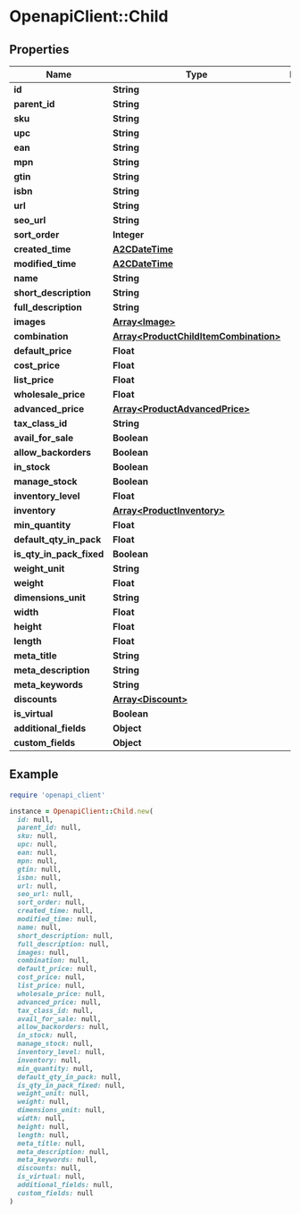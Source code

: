 # OpenapiClient::Child

## Properties

| Name | Type | Description | Notes |
| ---- | ---- | ----------- | ----- |
| **id** | **String** |  | [optional] |
| **parent_id** | **String** |  | [optional] |
| **sku** | **String** |  | [optional] |
| **upc** | **String** |  | [optional] |
| **ean** | **String** |  | [optional] |
| **mpn** | **String** |  | [optional] |
| **gtin** | **String** |  | [optional] |
| **isbn** | **String** |  | [optional] |
| **url** | **String** |  | [optional] |
| **seo_url** | **String** |  | [optional] |
| **sort_order** | **Integer** |  | [optional] |
| **created_time** | [**A2CDateTime**](A2CDateTime.md) |  | [optional] |
| **modified_time** | [**A2CDateTime**](A2CDateTime.md) |  | [optional] |
| **name** | **String** |  | [optional] |
| **short_description** | **String** |  | [optional] |
| **full_description** | **String** |  | [optional] |
| **images** | [**Array&lt;Image&gt;**](Image.md) |  | [optional] |
| **combination** | [**Array&lt;ProductChildItemCombination&gt;**](ProductChildItemCombination.md) |  | [optional] |
| **default_price** | **Float** |  | [optional] |
| **cost_price** | **Float** |  | [optional] |
| **list_price** | **Float** |  | [optional] |
| **wholesale_price** | **Float** |  | [optional] |
| **advanced_price** | [**Array&lt;ProductAdvancedPrice&gt;**](ProductAdvancedPrice.md) |  | [optional] |
| **tax_class_id** | **String** |  | [optional] |
| **avail_for_sale** | **Boolean** |  | [optional] |
| **allow_backorders** | **Boolean** |  | [optional] |
| **in_stock** | **Boolean** |  | [optional] |
| **manage_stock** | **Boolean** |  | [optional] |
| **inventory_level** | **Float** |  | [optional] |
| **inventory** | [**Array&lt;ProductInventory&gt;**](ProductInventory.md) |  | [optional] |
| **min_quantity** | **Float** |  | [optional] |
| **default_qty_in_pack** | **Float** |  | [optional] |
| **is_qty_in_pack_fixed** | **Boolean** |  | [optional] |
| **weight_unit** | **String** |  | [optional] |
| **weight** | **Float** |  | [optional] |
| **dimensions_unit** | **String** |  | [optional] |
| **width** | **Float** |  | [optional] |
| **height** | **Float** |  | [optional] |
| **length** | **Float** |  | [optional] |
| **meta_title** | **String** |  | [optional] |
| **meta_description** | **String** |  | [optional] |
| **meta_keywords** | **String** |  | [optional] |
| **discounts** | [**Array&lt;Discount&gt;**](Discount.md) |  | [optional] |
| **is_virtual** | **Boolean** |  | [optional] |
| **additional_fields** | **Object** |  | [optional] |
| **custom_fields** | **Object** |  | [optional] |

## Example

```ruby
require 'openapi_client'

instance = OpenapiClient::Child.new(
  id: null,
  parent_id: null,
  sku: null,
  upc: null,
  ean: null,
  mpn: null,
  gtin: null,
  isbn: null,
  url: null,
  seo_url: null,
  sort_order: null,
  created_time: null,
  modified_time: null,
  name: null,
  short_description: null,
  full_description: null,
  images: null,
  combination: null,
  default_price: null,
  cost_price: null,
  list_price: null,
  wholesale_price: null,
  advanced_price: null,
  tax_class_id: null,
  avail_for_sale: null,
  allow_backorders: null,
  in_stock: null,
  manage_stock: null,
  inventory_level: null,
  inventory: null,
  min_quantity: null,
  default_qty_in_pack: null,
  is_qty_in_pack_fixed: null,
  weight_unit: null,
  weight: null,
  dimensions_unit: null,
  width: null,
  height: null,
  length: null,
  meta_title: null,
  meta_description: null,
  meta_keywords: null,
  discounts: null,
  is_virtual: null,
  additional_fields: null,
  custom_fields: null
)
```

